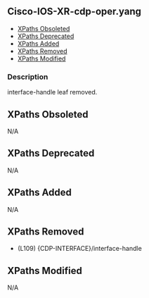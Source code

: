 ## Cisco-IOS-XR-cdp-oper.yang

- [XPaths Obsoleted](#xpaths-obsoleted)
- [XPaths Deprecated](#xpaths-deprecated)
- [XPaths Added](#xpaths-added)
- [XPaths Removed](#xpaths-removed)
- [XPaths Modified](#xpaths-modified)

### Description

interface-handle leaf removed.

## XPaths Obsoleted

N/A

## XPaths Deprecated

N/A

## XPaths Added

N/A

## XPaths Removed

- (L109)	{CDP-INTERFACE}/interface-handle

## XPaths Modified

N/A


